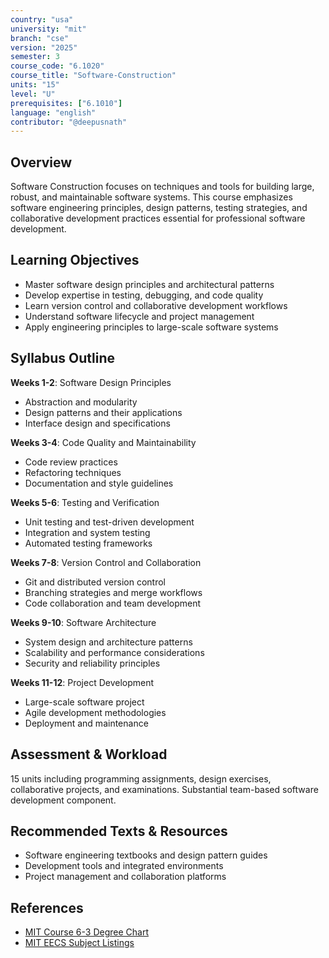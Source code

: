 ```yaml
---
country: "usa"
university: "mit"
branch: "cse"
version: "2025"
semester: 3
course_code: "6.1020"
course_title: "Software-Construction"
units: "15"
level: "U"
prerequisites: ["6.1010"]
language: "english"
contributor: "@deepusnath"
---
```


## Overview

Software Construction focuses on techniques and tools for building large, robust, and maintainable software systems. This course emphasizes software engineering principles, design patterns, testing strategies, and collaborative development practices essential for professional software development.

## Learning Objectives

- Master software design principles and architectural patterns
- Develop expertise in testing, debugging, and code quality
- Learn version control and collaborative development workflows
- Understand software lifecycle and project management
- Apply engineering principles to large-scale software systems

## Syllabus Outline

**Weeks 1-2**: Software Design Principles
- Abstraction and modularity
- Design patterns and their applications
- Interface design and specifications

**Weeks 3-4**: Code Quality and Maintainability
- Code review practices
- Refactoring techniques
- Documentation and style guidelines

**Weeks 5-6**: Testing and Verification
- Unit testing and test-driven development
- Integration and system testing
- Automated testing frameworks

**Weeks 7-8**: Version Control and Collaboration
- Git and distributed version control
- Branching strategies and merge workflows
- Code collaboration and team development

**Weeks 9-10**: Software Architecture
- System design and architecture patterns
- Scalability and performance considerations
- Security and reliability principles

**Weeks 11-12**: Project Development
- Large-scale software project
- Agile development methodologies
- Deployment and maintenance

## Assessment & Workload

15 units including programming assignments, design exercises, collaborative projects, and examinations. Substantial team-based software development component.

## Recommended Texts & Resources

- Software engineering textbooks and design pattern guides
- Development tools and integrated environments
- Project management and collaboration platforms

## References

- [MIT Course 6-3 Degree Chart](https://catalog.mit.edu/degree-charts/computer-science-engineering-course-6-3/)
- [MIT EECS Subject Listings](https://catalog.mit.edu/subjects/6/)
